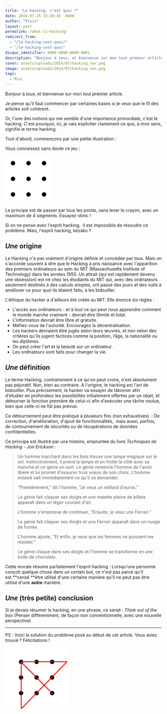 ```yaml
---
title: "Le hacking, c'est quoi ?"
date: 2014-07-25 15:38:43 -0400
author: "Pixis"
layout: post
permalink: /what-is-hacking/
redirect_from:
  - "/le-hacking-cest-quoi/"
  - "/le-hacking-cest-quoi"
disqus_identifier: 0000-0000-0000-0001
description: "Bonjour à tous, et bienvenue sur mon tout premier article."
cover: assets/uploads/2014/07/hacking_nav.png
image: assets/uploads/2014/07/hacking_nav.png
tags:
  - Misc
---
```


Bonjour à tous, et bienvenue sur mon tout premier article.

Je pense qu'il faut commencer par certaines bases si je veux que le fil des articles soit cohérent.

Or, l'une des notions qui me semble d'une importance primordiale, c'est le hacking. C'est pourquoi, ici, je vais expliciter clairement ce que, à mon sens, signifie le terme hacking.

<!--more-->

Tout d'abord, commençons par une petite illustration :

Vous connaissez sans doute ce jeu :

![enigme des points](/assets/uploads/2014/07/150px-9dots.svg_.png)


Le principe est de passer par tous les points, sans lever le crayon, avec un maximum de 4 segments. Essayez-donc !

Si on ne pense avec l'esprit hacking,  il est impossible de résoudre ce problème. Mais, l'esprit hacking, kézako ?

## _Une_ origine

Le Hacking n'a pas vraiment d'origine définie et concédée par tous. Mais on s'accorde souvent à dire que le Hacking a pris naissance avec l'apparition des premiers ordinateurs au sein du MIT (Massachusetts Institute of Technology) dans les années 1950. Un attrait (qui est rapidement devenu une obsession) est né chez les étudiants du MIT qui, avec des ordinateurs seulement destinés à des calculs simples, ont passé des jours et des nuits à améliorer ce pour quoi ils étaient faits, à les bidouiller.

L'éthique du hacker a d'ailleurs été créée au MIT. Elle énonce six règles :

  * L'accès aux ordinateurs - et à tout ce qui peut nous apprendre comment le monde marche vraiment - devrait être illimité et total.
  * L'information devrait être libre et gratuite.
  * Méfiez-vous de l'autorité. Encouragez la décentralisation.
  * Les hackers devraient être jugés selon leurs œuvres, et non selon des critères qu'ils jugent factices comme la position, l’âge, la nationalité ou les diplômes.
  * On peut créer l'art et la beauté sur un ordinateur.
  * Les ordinateurs sont faits pour changer la vie.

## _Une_ définition

Le terme Hacking, contrairement à ce qu'on peut croire, n'est absolument pas péjoratif. Non, bien au contraire. A l'origine, le hacking est l'art de bidouiller. Plus précisément, le hacker va essayer de tâtonner afin d'étudier en profondeur les possibilités initialement offertes par un objet, et détourner la fonction première de celui-ci afin d'exécuter une tâche voulue, bien que celle-ci ne fût pas prévue.

Ce détournement peut être pratiqué à plusieurs fins (non exhaustives)  : De correction, d'amélioration, d'ajout de fonctionnalités,  mais aussi, parfois, de contournement de sécurités ou de récupérations de données confidentielles.

Ce principe est illustré par une histoire, empruntée du livre _Techniques de Hacking - Jon Erickson_ :

> Un homme marchant dans les bois trouve une lampe magique sur le sol. Instinctivement, il prend la lampe et en frotte le côté avec sa manche et un génie en sort. Le génié remercie l'homme de l'avoir libéré et lui promet d'exaucer trois voeux de son choix. L'homme extasié sait immédiatement ce qu'il va demander.
> 
> "Premièrement," dit l'homme, "Je veux un milliard d'euros."
> 
> Le génie fait claquer ses doigts et une malette pleine de billets apparaît dans un léger courant d'air.
> 
> L'homme s'empresse de continuer, "Ensuite, je veux une Ferrari."
> 
> Le génie fait claquer ses doigts et une Ferrari apparaît dans un nuage de fumée.
> 
> L'homme ajoute, "Et enfin, je veux que les femmes ne puissent me résister."
> 
> Le génie claque dans ses doigts et l'homme se transforme en une boite de chocolats.

Cette morale résume parfaitement l'esprit hacking : Lorsqu'une personne conçoit quelque chose dans un certain but, ce n'est pas parce qu'il est **censé **être utilisé d'une certaine manière qu'il ne peut pas être utilisé d'une **autre** manière.

## _Une_ (très petite) conclusion

Si je devais résumer le hacking, en une phrase, ce serait : _Think out of the box_ (Penser différemment, de façon non conventionnelle, avec une nouvelle perspective)

* * *

PS : Voici la solution du problème posé au début de cet article. Vous aviez trouvé ? Félicitations !

[![hacking_dots](/assets/uploads/2014/07/hacking_dots.png)](/assets/uploads/2014/07/hacking_dots.png)